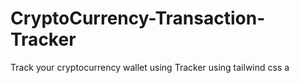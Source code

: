 # CryptoCurrency-Transaction-Tracker
Track your cryptocurrency wallet using Tracker
using tailwind css a
